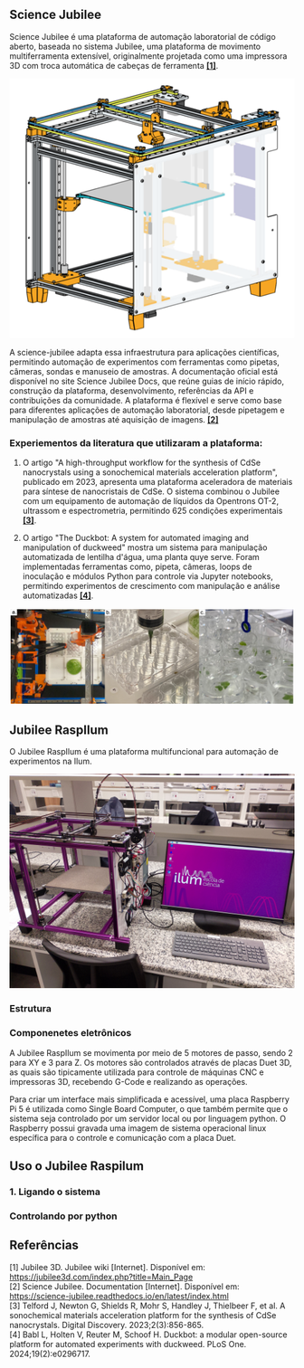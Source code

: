 ## Science Jubilee

Science Jubilee é uma plataforma de automação laboratorial de código aberto, baseada no sistema Jubilee, uma plataforma de movimento multiferramenta extensível, originalmente projetada como uma impressora 3D com troca automática de cabeças de ferramenta [**[1]**](https://jubilee3d.com/index.php?title=Main_Page). 

![Jubilee](./Imagens%20Readme/550px-Jubilee_v2.1.2.png)

A science-jubilee adapta essa infraestrutura para aplicações científicas, permitindo automação de experimentos com ferramentas como pipetas, câmeras, sondas e manuseio de amostras. A documentação oficial está disponível no site Science Jubilee Docs, que reúne guias de início rápido, construção da plataforma, desenvolvimento, referências da API e contribuições da comunidade. A plataforma é flexível e serve como base para diferentes aplicações de automação laboratorial, desde pipetagem e manipulação de amostras até aquisição de imagens.  [**[2]**](https://science-jubilee.readthedocs.io/en/latest/index.html)

### Experiementos da literatura que utilizaram a plataforma:

1. O artigo "A high-throughput workflow for the synthesis of CdSe nanocrystals using a sonochemical materials acceleration platform", publicado em 2023, apresenta uma plataforma aceleradora de materiais para síntese de nanocristais de CdSe. O sistema combinou o Jubilee com um equipamento de automação de líquidos da Opentrons OT-2, ultrassom e espectrometria, permitindo 625 condições experimentais [**[3]**](https://pubs.rsc.org/en/content/articlehtml/2023/dd/d3dd00033h).  

2. O artigo "The Duckbot: A system for automated imaging and manipulation of duckweed" mostra um sistema para manipulação automatizada de lentilha d'água, uma planta quye serve. Foram implementadas ferramentas como, pipeta, câmeras, loops de inoculação e módulos Python para controle via Jupyter notebooks, permitindo experimentos de crescimento com manipulação e análise automatizadas [**[4]**](https://journals.plos.org/plosone/article?id=10.1371/journal.pone.0296717).  

![Duckweed](./Imagens%20Readme/Duckweed.png)

## Jubilee RaspIlum

O Jubilee RaspIlum é uma plataforma multifuncional para automação de experimentos na Ilum. 

![Raspilum](./Imagens%20Readme/Raspilum.jpg)

### Estrutura
### Componenetes eletrônicos 
A Jubilee RaspIlum se movimenta por meio de 5 motores de passo, sendo 2 para XY e 3 para Z. Os motores são controlados através de placas Duet 3D, as quais são tipicamente utilizada para controle de máquinas CNC e impressoras 3D, recebendo G-Code e realizando as operações.  

Para criar um interface mais simplificada e acessível, uma placa Raspberry Pi 5 é utilizada como Single Board Computer, o que também permite que o sistema seja controlado por um servidor local ou por linguagem python. O Raspberry possui gravada uma imagem de sistema operacional linux específica para o controle e comunicação com a placa Duet. 


## Uso o Jubilee Raspilum

### 1. Ligando o sistema


### Controlando por python


## Referências

[1] Jubilee 3D. Jubilee wiki [Internet]. Disponível em: https://jubilee3d.com/index.php?title=Main_Page  
[2] Science Jubilee. Documentation [Internet]. Disponível em: https://science-jubilee.readthedocs.io/en/latest/index.html  
[3] Telford J, Newton G, Shields R, Mohr S, Handley J, Thielbeer F, et al. A sonochemical materials acceleration platform for the synthesis of CdSe nanocrystals. Digital Discovery. 2023;2(3):856-865.  
[4] Babl L, Holten V, Reuter M, Schoof H. Duckbot: a modular open-source platform for automated experiments with duckweed. PLoS One. 2024;19(2):e0296717.  


